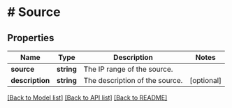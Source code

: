 # # Source

## Properties

Name | Type | Description | Notes
------------ | ------------- | ------------- | -------------
**source** | **string** | The IP range of the source. |
**description** | **string** | The description of the source. | [optional]

[[Back to Model list]](../../README.md#models) [[Back to API list]](../../README.md#endpoints) [[Back to README]](../../README.md)
